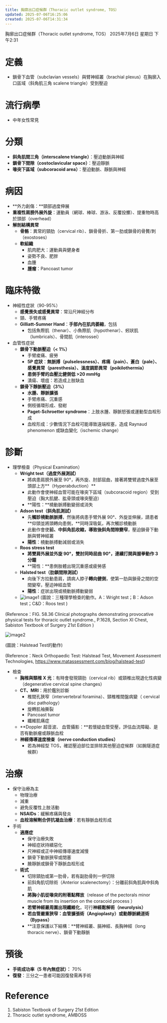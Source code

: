 ```yaml
---
title: 胸廓出口症候群（Thoracic outlet syndrome, TOS）
updated: 2025-07-06T16:25:06
created: 2025-07-06T14:31:34
---
```


胸廓出口症候群（Thoracic outlet syndrome, TOS）
2025年7月6日 星期日
下午2:31
# 定義
- 鎖骨下血管（subclavian vessels）與臂神經叢（brachial plexus）在胸廓入口區域（斜角肌三角 scalene triangle）受到壓迫
# 流行病學
- 中年女性常見
# 分類
- **斜角肌間三角（interscalene triangle）**：壓迫動脈與神經
- **鎖骨下間隙（costoclavicular space）**：壓迫靜脈
- **喙突下區域（subcoracoid area）**：壓迫動脈、靜脈與神經
# 病因
- **外力創傷：**頸部過度伸展
- **重複性肩膀外展外旋**：運動員（網球、棒球、游泳、反覆投擲）、提重物時高於頭部（overhead）
- **解剖結構異常**
  - **骨骼**：異常的頸肋（cervical rib）、鎖骨骨折、第一肋或鎖骨的骨贅/刺（exostoses）
  - **軟組織**
    - 肌肉肥大：運動員與健身者
    - 姿勢不良、肥胖
    - 血腫
    - **腫瘤**：Pancoast tumor
# 臨床特徵
- 神經性症狀（90-95%）
  - **感覺喪失或感覺異常**：常沿尺神經分布
  - 頸、手臂疼痛
  - **Gilliatt-Sumner Hand**：**手部內在肌肉萎縮**，包括
    - 包括魚際肌（thenar）、小魚際肌（hypothenar）、蚓狀肌（lumbricals）、骨間肌（interossei）
- 血管性症狀
  - **鎖骨下動脈壓迫（\< 1%）**
    - 手臂痠痛、疲勞
    - **5P 症狀**：**無脈搏（pulselessness）、疼痛（pain）、蒼白（pale）、感覺異常（paresthesia）、溫度調節異常（poikilothermia）**
    - **患側手臂的血壓比健側低 \>20 mmHg**
    - 潰瘍、壞疽：若造成上肢缺血
  - **鎖骨下靜脈壓迫（3%）**
    - **水腫、靜脈擴張**
    - 手臂疼痛、沉重感
    - 側枝循環形成、發紺
    - **Paget-Schroetter syndrome**：上肢水腫、靜脈怒張或運動型血栓形成
    - 血栓形成：少數情況下血栓可能導致遠端栓塞，造成 Raynaud phenomenon 或缺血變化（ischemic change）
# 診斷
- 理學檢查（Physical Examination）
  - **Wright test（過度外展測試）**
    - 將病患肩膀外展至 90°，再外旋、肘部屈曲，接著將雙臂過度外展至頭部上方**（Hyperabduction）**
    - 此動作會使神經血管可能在喙突下區域（subcoracoid region）受到壓迫（胸大肌腱、肱骨頭或喙突壓迫）
    - **陽性：**橈動脈搏動變弱或消失
  - **Adson test（斜角肌測試）**
    - 先**觸診橈動脈脈搏**，然後將病患手臂外展 90°、外旋並伸展，請患者**仰頭並將頭轉向患側，**同時深吸氣，再次觸診橈動脈
    - 此動作會使**前、中斜角肌收縮，導致後斜角間隙變窄**，壓迫鎖骨下動脈與臂神經叢
    - **陽性**：橈動脈搏動減弱或消失
  - **Roos stress test**
    - **將雙肩外展並外旋 90°，雙肘同時屈曲 90°，連續打開與握拳動作 3 分鐘**
    - **陽性：**患側肢體出現沉重感或疲勞感
  - **Halsted test（肋鎖間隙測試）**
    - 向後下方拉動患肩，請病人脖子**轉向健側**，使第一肋與鎖骨之間的空間變窄，壓迫神經血管
    - **陽性**：症狀出現或橈動脈搏動變弱
  - ![image1](../../../resources/26d6e8ee7be7478d8fefe2d036ab6ffb.png)
(圖說：三種理學檢查的動作。A：Wright test；B：Adson test；C&D：Roos test )

(Reference：FIG. 58.36 Clinical photographs demonstrating provocative physical tests for thoracic outlet syndrome., P.1628, Section XI Chest, Sabiston Textbook of Surgery 21st Edition )

![image2](../../../resources/f8c9bef9a20a483ab2ba85cecf5964d4.png)

(圖說：Halstead Test的動作)

(Reference：Neck Orthopaedic Test: Halstead Test, Movement Assessment Technologies, <https://www.matassessment.com/blog/halstead-test>)
- 檢查
  - **胸椎與頸椎 X 光**：有時會發現頸肋（cervical rib）或頸椎出現退化性病變（degenerative cervical spine changes）
  - **CT、MRI**：用於鑑別診斷
    - 椎間孔狹窄（intervertebral foramina）、頸椎椎間盤病變（ cervical disc pathology）
    - 旋轉肌袖撕裂
    - Pancoast tumor
    - 纖維肌痛症
  - **Doppler 超音波、 血管攝影：**若懷疑血管受壓，評估血流障礙、是否有動脈瘤或靜脈血栓
  - **神經傳導速度檢查（**nerve conduction studies**）**
    - 若為神經型 TOS，確認壓迫部位並排除其他壓迫症候群（如腕隧道症候群）
# 治療
- 保守治療為主
  - 物理治療
  - 減重
  - 避免反覆性上肢活動
  - **NSAIDs**：緩解疼痛與發炎
  - **血栓溶解劑合併抗凝血治療**：若有靜脈血栓形成
- 手術
  - **適應症**
    - 保守治療失敗
    - 神經症狀持續惡化
    - 尺神經或正中神經傳導速度減慢
    - 鎖骨下動脈狹窄或閉塞
    - 腋靜脈或鎖骨下靜脈血栓形成
  - **術式**
    - 切除頸肋或第一肋骨，若有副肋骨則一併切除
    - 前斜角肌切除術（Anterior scalenectomy）：分離前斜角肌與中斜角肌
    - **將胸小肌從喙突的附著點釋放**（release of the pectorals minor muscle from its insertion on the coracoid process ）
    - **若臂神經叢周圍出現纖維化**，可行**神經鬆解術（neurolysis）**
    - **若血管嚴重狹窄：血管擴張術（Angioplasty）或動靜脈繞道術（Bypass）**
    - **注意保護以下結構：**臂神經叢、膈神經、長胸神經（long thoracic nerve）、鎖骨下動靜脈
# 預後
- **手術成功率（5 年內無症狀）：** 70%
- **復發**：三分之一患者可能因復發需再手術
# Reference
1.  Sabiston Textbook of Surgery 21st Edition
2.  Thoracic outlet syndrome, AMBOSS
